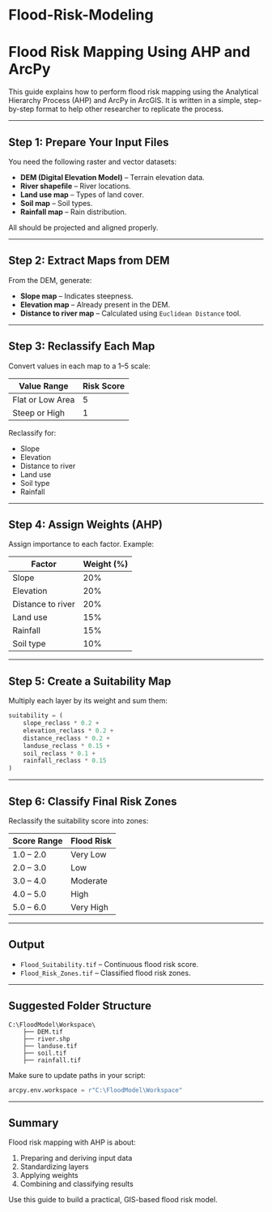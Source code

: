 # Flood-Risk-Modeling

# Flood Risk Mapping Using AHP and ArcPy

This guide explains how to perform flood risk mapping using the Analytical Hierarchy Process (AHP) and ArcPy in ArcGIS. It is written in a simple, step-by-step format to help other researcher to replicate the process.

---

## Step 1: Prepare Your Input Files

You need the following raster and vector datasets:

- **DEM (Digital Elevation Model)** – Terrain elevation data.
- **River shapefile** – River locations.
- **Land use map** – Types of land cover.
- **Soil map** – Soil types.
- **Rainfall map** – Rain distribution.

All should be projected and aligned properly.

---

## Step 2: Extract Maps from DEM

From the DEM, generate:

- **Slope map** – Indicates steepness.
- **Elevation map** – Already present in the DEM.
- **Distance to river map** – Calculated using `Euclidean Distance` tool.

---

## Step 3: Reclassify Each Map

Convert values in each map to a 1–5 scale:

| Value Range      | Risk Score |
|------------------|------------|
| Flat or Low Area | 5          |
| Steep or High    | 1          |

Reclassify for:
- Slope
- Elevation
- Distance to river
- Land use
- Soil type
- Rainfall

---

## Step 4: Assign Weights (AHP)

Assign importance to each factor. Example:

| Factor            | Weight (%) |
|-------------------|------------|
| Slope             | 20%        |
| Elevation         | 20%        |
| Distance to river | 20%        |
| Land use          | 15%        |
| Rainfall          | 15%        |
| Soil type         | 10%        |

---

## Step 5: Create a Suitability Map

Multiply each layer by its weight and sum them:

```python
suitability = (
    slope_reclass * 0.2 +
    elevation_reclass * 0.2 +
    distance_reclass * 0.2 +
    landuse_reclass * 0.15 +
    soil_reclass * 0.1 +
    rainfall_reclass * 0.15
)
```

---

## Step 6: Classify Final Risk Zones

Reclassify the suitability score into zones:

| Score Range | Flood Risk   |
|-------------|--------------|
| 1.0 – 2.0   | Very Low     |
| 2.0 – 3.0   | Low          |
| 3.0 – 4.0   | Moderate     |
| 4.0 – 5.0   | High         |
| 5.0 – 6.0   | Very High    |

---

## Output

- `Flood_Suitability.tif` – Continuous flood risk score.
- `Flood_Risk_Zones.tif` – Classified flood risk zones.

---

## Suggested Folder Structure

```
C:\FloodModel\Workspace\
    ├── DEM.tif
    ├── river.shp
    ├── landuse.tif
    ├── soil.tif
    ├── rainfall.tif
```

Make sure to update paths in your script:

```python
arcpy.env.workspace = r"C:\FloodModel\Workspace"
```

---

## Summary

Flood risk mapping with AHP is about:
1. Preparing and deriving input data
2. Standardizing layers
3. Applying weights
4. Combining and classifying results

Use this guide to build a practical, GIS-based flood risk model.
